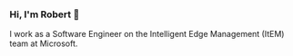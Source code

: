 ### Hi, I'm Robert 👋

I work as a Software Engineer on the Intelligent Edge Management (ItEM) team at Microsoft. 
